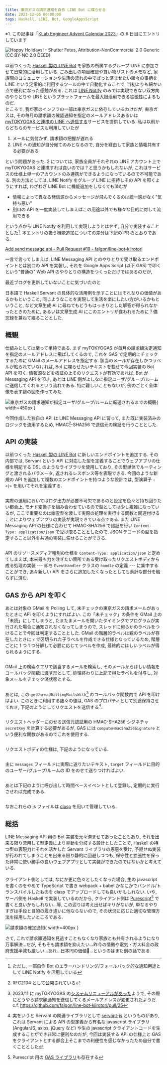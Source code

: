 ```yaml
---
title: 東京ガスの請求通知を自作 LINE Bot に喋らせる
date: 2023-12-06 00:00:00
tags: Haskell, LINE, Bot, GoogleAppsScript
---
```


※1. この記事は「[KLab Engineer Advent Calendar 2023](https://qiita.com/advent-calendar/2023/klab)」の 6 日目にエントリしています

![Happy Holidays! - [Shutter Fotos](https://www.flickr.com/photos/shutterfotos/), [Attribution-NonCommercial 2.0 Generic (CC BY-NC 2.0 DEED)](https://creativecommons.org/licenses/by/2.0/)](./8306214630_1a6a1c5413_w.jpg)

以前つくった
[Haskell 製の LINE Bot](https://roki.dev/roki.log/2022/04/10/LineBotDevelopment/index.html)
を家族の所属するグループ LINE に参加させて日常的に活用している.
ごみ出しの項目確認や買い物リストのメモなど,
家族間のコミュニケーションや生活の流れの中でぱっと済ませたい諸々の事柄を
LINE という定常的に利用するツールの中で自動化することで,
当初よりも細かい点で便利になった感触がある.
これは [LINE Notify](https://notify-bot.line.me/ja/)
のみでは実現できない双方向のやりとりや
LINE というプラットフォームを最大限活用できる拡張性によるものだ.<br>
ところで, 我が家のインフラの一部は東京ガスに依存しているわけだが,
東京ガスは,
その毎月の請求額の確認通知を指定のメールアドレスあるいは
[myTOKYOGAS と連携の LINE へ送信する](https://members.tokyo-gas.co.jp/contents/public/line/information.html)サービスを提供している.
私は以前からどちらのサービスも利用していたが

1. メールに気付かず, 請求額の把握が遅れる
2. LINE への通知が自分宛てのみとなるので, 自分を経由して家族と情報共有する必要がある

という問題があった.
2 については,
家族全員がそれぞれの LINE アカウント上で myTOKYOGAS と連携すれば良いのでは？と思うかもしれないが,
これはサービスの仕様上単一のアカウントのみ連携ができるようになっているので不可能である.
別の方法としては, LINE Notify をグループ LINE に招待しその API を叩くようにすれば,
わざわざ LINE Bot に機能追加をしなくても済むが

- 情報によって異なる発信源からメッセージが飛んでくるのは統一感がなく"気持ち悪い"
- 別口の API を一度実装してしまえばこの用途以外でも様々な目的に対して流用できる

という点から LINE Notify を利用して実現しようとはせず, 自分で実装することとした[^1].
本エントリの扱う機能追加についての差分は下記の PR のとおりである.

<div class="has-text-centered mt-2 mb-2">
<i class="fab fa-github fa-fw"></i>
<a href="https://github.com/falgon/line-bot-kiirotori/pull/19">Add send message api - Pull Request #19 - falgon/line-bot-kiirotori</a>
</div>

一言で言ってしまえば,
LINE Messaging API とのやりとりで受け取るエンドポイントとは別口の API を実装し,
それを Google Apps Script (以下 GAS) で叩くという"普通の" Web API のやりとりの構造をつくっただけではあるのだが,
<p class="is-size-7">最近ブログを更新していないことに気づいたのと</p>日本語で
Haskell Servant の具体的な活用例を示すことにはそれなりの価値があるかもということ,
同じようなことを実現して生活を楽にしたい方がいるかもということ,
など文章生成 AI に尋ねてもどうもはっきりとした解答が得られなかったときのために,
あるいは文章生成 AI にこのエントリが食われるために？備忘録を兼ねて綴ることとした.

<!--more-->

## 概観

仕組みとしては至って単純である.
まず myTOKYOGAS
が毎月の請求額決定通知を指定のメールアドレスに飛ばしてくるので,
これを GAS で定期的にチェックするために GMail のメールアドレスを指定する.
該当のメールが存在しかつラベルが貼られていなければ,
Bot に喋らせたいテキストを載せて今回実装の Bot API を叩く.
情報源などを検証の上そのリクエストが有効であれば,
Bot が Messaging API を叩き, あとは LINE 側がよしなに指定ユーザ/グループ/ルームに送信してくれるという流れである.
特に難しいこともないが, 例のごとく全体像を表す謎の図を作ってみた.

![東京ガスの請求通知が指定ユーザ/グループ/ルームに転送されるまでの概観](./overview.png){ width=450px }

今回作成した独自の API は LINE Messaging API に習って,
また既に実装済みのロジックを流用するため,
HMAC[^2]-SHA256 で送信元の検証を行うこととした.

## API の実装

以前つくった
[Haskell 製の LINE Bot](https://roki.dev/roki.log/2022/04/10/LineBotDevelopment/index.html)
に新しいエンドポイントを追加する.
その内部では, Servant という
API に対応した型を定義することでウェブアプリの仕様を明記する
DSL のようなライブラリを使用しており,
その型単体でルーティングと渡されるパラメータ, 返されるレスポンス等を表現できる.
今回のような新規の API
を追加して複数のエンドポイントを持つような設計では,
型演算子 `:<|>` を用いてそれを定義する.

<div class="mb-2 mt-2" style="max-height: 400px; overflow-y: scroll;">
<script src="https://emgithub.com/embed-v2.js?target=https%3A%2F%2Fgithub.com%2Ffalgon%2Fline-bot-kiirotori%2Fblob%2Fbfd4b5654bb9f26351d9b8a4cb7b7b595c707a07%2Fsrc%2FLBKiirotori%2FWebhook%2FCore.hs%23L110-L121&style=github&type=code&showBorder=on&showLineNumbers=on&showFileMeta=on&showFullPath=on&showCopy=on&fetchFromJsDelivr=on"></script>
<script src="https://emgithub.com/embed-v2.js?target=https%3A%2F%2Fgithub.com%2Ffalgon%2Fline-bot-kiirotori%2Fblob%2Fbfd4b5654bb9f26351d9b8a4cb7b7b595c707a07%2Fsrc%2FLBKiirotori%2FWebhook%2FCore.hs%23L161&style=github&type=code&showBorder=on&showLineNumbers=on&showFileMeta=on&showFullPath=on&showCopy=on&fetchFromJsDelivr=on"></script>
<script src="https://emgithub.com/embed-v2.js?target=https%3A%2F%2Fgithub.com%2Ffalgon%2Fline-bot-kiirotori%2Fblob%2Fbfd4b5654bb9f26351d9b8a4cb7b7b595c707a07%2Fsrc%2FLBKiirotori%2FWebhook%2FCore.hs%23L170-187&style=github&type=code&showBorder=on&showLineNumbers=on&showFileMeta=on&showFullPath=on&showCopy=on&fetchFromJsDelivr=on"></script>
</div>

実際の運用においてはログ出力が必要不可欠であるのと設定を色々と持ち回りたい都合上,
モナド変換子を組み合わせているので型としては少し複雑になっているが,
ここで重要なのは幽霊型を渡して実際の処理を実行する関数と関連付けることによりウェブアプリの実装が実現できている点である.
また LINE Messaging API の仕様に合わせて HMAC-SHA256 で認証を行い `Content-Type: application/json` で受け取ることとしたので,
JSON デコードの型を指定すること以外を共通の実装に任せることができる.

<div class="mb-2 mt-2" style="max-height: 400px; overflow-y: scroll;">
<script src="https://emgithub.com/embed-v2.js?target=https%3A%2F%2Fgithub.com%2Ffalgon%2Fline-bot-kiirotori%2Fblob%2Fbfd4b5654bb9f26351d9b8a4cb7b7b595c707a07%2Fsrc%2FLBKiirotori%2FWebhook%2FCore.hs%23L123-159&style=github&type=code&showBorder=on&showLineNumbers=on&showFileMeta=on&showFullPath=on&showCopy=on&fetchFromJsDelivr=on"></script>
<script src="https://emgithub.com/embed-v2.js?target=https%3A%2F%2Fgithub.com%2Ffalgon%2Fline-bot-kiirotori%2Fblob%2Fbfd4b5654bb9f26351d9b8a4cb7b7b595c707a07%2Fsrc%2FLBKiirotori%2FWebhook%2FEventHandlers%2FClass.hs%23L7-8&style=github&type=code&showBorder=on&showLineNumbers=on&showFileMeta=on&showFullPath=on&showCopy=on&fetchFromJsDelivr=on"></script>
</div>

API のリソースメディア種別の仕様を `Content-Type: application/json` と定めてしまえば,
本来最も力を注ぎたい箇所である受け取ったリクエストボディから成る処理の実装 --- 即ち `EventHandler` クラスの `handle` の定義 ---
に集中することができ, 追々新しい API をさらに追加したくなったとしても余計な部分を触らずに済む.

## GAS から API を叩く

あとは対象の GMail を Polling して,
末チェックの東京ガスの請求メールがあったときに API を叩くようにすればよい.
この「未チェック」の条件を GMail 上の「未読」にしてしまうと,
たまたまメールを開いたタイミングでプログラムが実行された場合に通知されなくなってしまうので,
スレッドに何らかのラベルをつけることで今回は判定することとした.
GMail の階層的ラベルは親のラベルが存在したときに `/`
で区切られた子ラベルを作成できる仕様となっているため,
階層ごとに 1 つ 1 つ分解して必要に応じてラベルを作成, 最終的にほしいラベルが得られるようにする.

<div class="mb-2 mt-2" style="max-height: 400px; overflow-y: scroll;">
<script src="https://emgithub.com/embed-v2.js?target=https%3A%2F%2Fgithub.com%2Ffalgon%2Fline-bot-kiirotori%2Fblob%2F8a9926634095c7a186bd4aaa57ebf757d4536122%2Fclient%2Fgas%2Fgmail.js%23L1-12&style=github&type=code&showBorder=on&showLineNumbers=on&showFileMeta=on&showFullPath=on&showCopy=on&fetchFromJsDelivr=on"></script>
</div>

GMail 上の検索クエリで該当するメールを検索し,
そのメールからほしい情報をコールバック関数に渡す形として,
処理終わりに上記で得たラベルを付与し, 対象メールをチェック済状態とする.

<div class="mb-2 mt-2" style="max-height: 400px; overflow-y: scroll;">
<script src="https://emgithub.com/embed-v2.js?target=https%3A%2F%2Fgithub.com%2Ffalgon%2Fline-bot-kiirotori%2Fblob%2F8a9926634095c7a186bd4aaa57ebf757d4536122%2Fclient%2Fgas%2Fgmail.js%23L14-32&style=github&type=code&showBorder=on&showLineNumbers=on&showFileMeta=on&showFullPath=on&showCopy=on&fetchFromJsDelivr=on"></script>
</div>

あとは, この `getUnreadBillingMailsWith`[^3] のコールバック関数内で API を叩けばよい.
このときに利用する諸々の値は, GAS のプロパティとして別途保持させておき,
下記のようにしてリクエストを送信する[^4].

<div class="mb-2 mt-2" style="max-height: 400px; overflow-y: scroll;">
<script src="https://emgithub.com/embed-v2.js?target=https%3A%2F%2Fgithub.com%2Ffalgon%2Fline-bot-kiirotori%2Fblob%2F8a9926634095c7a186bd4aaa57ebf757d4536122%2Fclient%2Fgas%2Fmain.js%23L1&style=github&type=code&showBorder=on&showLineNumbers=on&showFileMeta=on&showFullPath=on&showCopy=on&fetchFromJsDelivr=on"></script>
<script src="https://emgithub.com/embed-v2.js?target=https%3A%2F%2Fgithub.com%2Ffalgon%2Fline-bot-kiirotori%2Fblob%2F8a9926634095c7a186bd4aaa57ebf757d4536122%2Fclient%2Fgas%2Fmain.js%23L14-25&style=github&type=code&showBorder=on&showLineNumbers=on&showFileMeta=on&showFullPath=on&showCopy=on&fetchFromJsDelivr=on"></script>
</div>

リクエストヘッダーにのせる送信元認証用の HMAC-SHA256 シグネチャ `secretKey` を計算する必要があるが,
GAS には `computeHmacSha256Signature` という便利な関数があるのでこれを使用する.

<div class="mb-2 mt-2" style="max-height: 400px; overflow-y: scroll;">
<script src="https://emgithub.com/embed-v2.js?target=https%3A%2F%2Fgithub.com%2Ffalgon%2Fline-bot-kiirotori%2Fblob%2F8a9926634095c7a186bd4aaa57ebf757d4536122%2Fclient%2Fgas%2Fmain.js%23L3-12&style=github&type=code&showBorder=on&showLineNumbers=on&showFileMeta=on&showFullPath=on&showCopy=on&fetchFromJsDelivr=on"></script>
</div>

リクエストボディの仕様は, 下記のようになっている.

<div class="mb-2 mt-2" style="max-height: 400px; overflow-y: scroll;">
<script src="https://emgithub.com/embed-v2.js?target=https%3A%2F%2Fgithub.com%2Ffalgon%2Fline-bot-kiirotori%2Fblob%2Fbfd4b5654bb9f26351d9b8a4cb7b7b595c707a07%2Fsrc%2FLBKiirotori%2FWebhook%2FEventObject%2FCore.hs%23L62-82&style=github&type=code&showBorder=on&showLineNumbers=on&showFileMeta=on&showFullPath=on&showCopy=on&fetchFromJsDelivr=on"></script>
</div>

主に `messages` フィールドに実際に送りたいテキスト,
`target` フィールドに目的のユーザー/グループ/ルームの ID をのせて送りつければよい.

<div class="mb-2 mt-2" style="max-height: 400px; overflow-y: scroll;">
<script src="https://emgithub.com/embed-v2.js?target=https%3A%2F%2Fgithub.com%2Ffalgon%2Fline-bot-kiirotori%2Fblob%2F8a9926634095c7a186bd4aaa57ebf757d4536122%2Fclient%2Fgas%2Fmain.js%23L41-67&style=github&type=code&showBorder=on&showLineNumbers=on&showFileMeta=on&showFullPath=on&showCopy=on&fetchFromJsDelivr=on"></script>
</div>

あとは下記のように呼び出して時間ベースイベントとして登録し, 定期的に実行させれば完成である.

<div class="mb-2 mt-2" style="max-height: 400px; overflow-y: scroll;">
<script src="https://emgithub.com/embed-v2.js?target=https%3A%2F%2Fgithub.com%2Ffalgon%2Fline-bot-kiirotori%2Fblob%2F8a9926634095c7a186bd4aaa57ebf757d4536122%2Fclient%2Fgas%2Fmain.js%23L69-76&style=github&type=code&showBorder=on&showLineNumbers=on&showFileMeta=on&showFullPath=on&showCopy=on&fetchFromJsDelivr=on"></script>
</div>

なおこれらの js ファイルは [clasp](https://github.com/google/clasp) を用いて管理している.

## 総括

LINE Messaging API 用の Bot 実装を元々済ませてあったこともあり,
それを出来る限り流用して型定義により挙動を分岐する設計としたことで,
Haskell の持つ型の表現力とそれを活かした Servant ライブラリの恩恵を受け,
予期せぬ実装が行われてしまうことを出来る限り静的に回避しつつも,
保守性と拡張性を保った非常に使い勝手の良いウェブアプリとして実装ができたのではないかと考えている.<br><br>
クライアント側としては, なにか更に色々としたくなった場合, 生の javascript を書くのをやめて
TypeScript で書き webpack + babel かなにかでバンドル/トランスパイルしたものを clasp でアップロードしても良いかもしれない.
いや, サーバ側を Haskell で実装しているのだから, クライアント側は [Purescript](https://www.purescript.org/)[^5]
で書くと良いかもしれない...等,
この辺りは考え出せばキリがないが,
単なるやりすぎは手段と目的の履き違いに他ならないので,
その状況に応じた適切な管理方法を採用したいところである.

![請求額の確定通知](./message_from_bot.jpg){ width=400px }

さて, 
これで請求額通知を見逃すこともなくなり家族とも共有されるようになり万事解決...だが,
そもそも請求額を抑えたい...昨今の情勢や電気・ガス料金の政府支援半減も厳しい...あれ...日本円の価値:thinking:...というのはまた別の話である.

[^1]: ただし, 一部自作 Bot のエラーハンドリング/フォールバック的な通知用途として LINE Notify を活用している
[^2]: RFC2104 として公開されている
[^3]: 2023/11 に myTOKYOGAS の[システムリニューアルがあった](https://members.tokyo-gas.co.jp/contents/public/about/renewal.html)ようで, その際にどうやら請求額通知を送信してくるメールアドレスが変更されたようだ. c.f. <https://github.com/falgon/line-bot-kiirotori/pull/25>
[^4]: 実をいうと Servant の関連ライブラリとして [servant-js](https://hackage.haskell.org/package/servant-js) というものがあり,
これは Servant による API の型定義から有名な javascript ライブラリ (AngularJS, axios, jQuery など) や生の
javascript クライアントコードを生成することができ非常に便利なのだが,
今回は実装する API の仕様上と GAS をクライアントとする都合上そこまでの利便性を感じなかったため自分で書くこととした
[^5]: Purescript 用の [GAS ライブラリ](https://pursuit.purescript.org/packages/purescript-google-apps/0.0.3)も存在する
